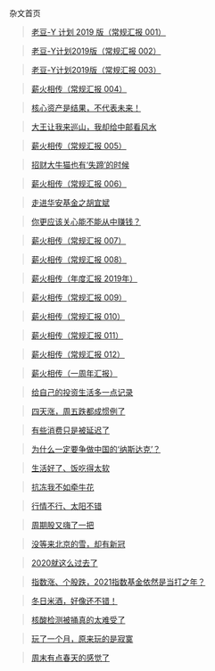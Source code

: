 杂文首页

> [老豆-Y 计划 2019 版（常规汇报 001）](/essay/ld-yplan2019-001.md)

> [老豆-Y计划2019版（常规汇报 002）](/essay/ld-yplan2019-002.md)

> [老豆-Y计划2019版（常规汇报 003）](/essay/ld-yplan2019-003.md)

> [薪火相传（常规汇报 004）](/essay/xhxc-004.md)

> [核心资产是结果，不代表未来！](/essay/visit-gtfund.md)

> [大王让我来巡山，我却给中邮看风水](/essay/visit-postfund.md)

> [薪火相传（常规汇报 005）](/essay/xhxc-005.md)

> [招财大牛猫也有‘失蹄’的时候](/essay/diss-zcdnm.md)

> [薪火相传（常规汇报 006）](/essay/xhxc-006.md)

> [走进华安基金之胡宜斌](/essay/visit-hafund-hyb.md)

> [你更应该关心能不能从中赚钱？](/essay/invest-senti-nz.md)

> [薪火相传（常规汇报 007）](/essay/xhxc-007.md)

> [薪火相传（常规汇报 008）](/essay/xhxc-008.md)

> [薪火相传（年度汇报 2019年）](/essay/xhxc-2019.md)

> [薪火相传（常规汇报 009）](/essay/xhxc-009.md)

> [薪火相传（常规汇报 010）](/essay/xhxc-010.md)

> [薪火相传（常规汇报 011）](/essay/xhxc-011.md)

> [薪火相传（常规汇报 012）](/essay/xhxc-012.md)

> [薪火相传（一周年汇报）](/essay/xhxc-1th.md)

> [给自己的投资生活多一点记录](/essay/invest-node.md)

> [四天涨，周五跌都成惯例了](/essay/week20201113.md)

> [有些消费只是被延迟了](/essay/week20201120.md)

> [为什么一定要争做中国的‘纳斯达克’？](/essay/thjj-sjs.md)

> [生活好了、饭吃得太软](/essay/week20201127.md)

> [抗冻我不如牵牛花](/essay/week20201204.md)

> [行情不行、太阳不错](/essay/week20201211.md)

> [周期股又嗨了一把](/essay/week20201218.md)

> [没等来北京的雪，却有新冠](/essay/week20201218.md)

> [2020就这么过去了](/essay/week20201231.md)

> [指数涨、个股跌，2021指数基金依然是当打之年？](/essay/week20210109.md)

> [冬日米酒，好像还不错！](/essay/week20210116.md)

> [核酸检测被捅真的太难受了](/essay/week20210123.md)

> [玩了一个月，原来玩的是寂寞](/essay/week20210130.md)

> [周末有点春天的感觉了](/essay/week20210206.md)